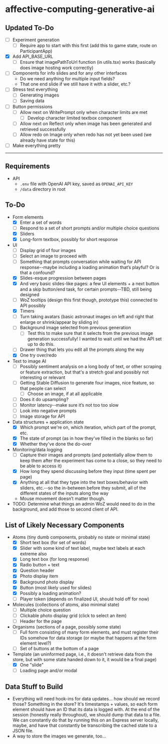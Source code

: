 # affective-computing-generative-ai

## Updated To-Do
- [ ] Experiment generation
  - [ ] Require app to start with this first (add this to game state, route on ParticipantApp)
- [x] Add API_BASE_URL 
  - [ ] Ensure that imagePathToUrl function (in utils.tsx) works (basically does image hosting work correctly)
- [ ] Components for info slides and for any other interfaces
  - Do we need anything for multiple input fields?
  - That one end slide if we still have it with a slider, etc.?
- [ ] Stress test everything
   - [ ] Generating images
   - [ ] Saving data
- [ ] Button permissions
  - [ ] Allow next on WritePrompt only when character limits are met
    - [ ] Develop character limited textbox component
  - [ ] Allow next on Reflect only when image has been generated and retrieved successfully
  - [ ] Allow redo on Image only when redo has not yet been used (we already have state for this)
- [ ] Make everything pretty

----

## Requirements
- API
  - `.env` file with OpenAI API key, saved as `OPENAI_API_KEY`
  - `/data` directory in root

## To-Do
- Form elements
  - [x] Enter a set of words
  - [ ] Respond to a set of short prompts and/or multiple choice questions
  - [x] Sliders
  - [x] Long-form textbox, possibly for short response
- UI
  - [ ] Display grid of four images
  - [ ] Select an image to proceed with
  - [ ] Something that prompts conversation while waiting for API response--maybe including a loading animation that’s playful? Or is that a confound?
  - [x] Slides-esque progression between pages
  - [x] And very basic slides-like pages: a few UI elements + a next button and a skip button/end task, for certain prompts--TBD, still being designed
  - [ ] WoZ tooltips (design this first though, prototype this) connected to API possibly
  - [x] Timers
  - [ ] Turn taking avatars (basic astronaut images on left and right that enlarge or shrink/appear by sliding in)
  - [ ] Background image selected from previous generation
    - [ ] Test this to make sure that it selects from the previous image generation successfully! I wanted to wait until we had the API set up to do this.
  - [ ] Drawer thing that lets you edit all the prompts along the way
  - [x] One try over/redo
- Text to image AI
  - [ ] Possibly sentiment analysis on a long body of text, or other scraping or feature extraction, but that's a stretch goal and possibly not interesting or relevant
  - [ ] Getting Stable Diffusion to generate four images, nice feature, so that people can select
    - [ ] Choose an image, if at all applicable
  - [ ] Does it do upsampling?
  - [ ] Monitor latency--make sure it’s not too too slow
  - [ ] Look into negative prompts
  - [ ] Image storage for API
- Data structures + application state
  - [x] Which prompt we're on, which iteration, which part of the prompt, etc.
  - [x] The state of prompt (as in how they've filled in the blanks so far)
  - [x] Whether they've done the do-over
- Monitoring/data logging
  - [ ] Capture their images and prompts (and potentially allow them to keep them after the experiment has come to a close, so they need to be able to access it)
  - [x] How long they spend discussing before they input (time spent per page)
  - [x] Anything at all that they type into the text boxes/behavior with sliders, etc.--so the in-between before they submit, all of the different states of the inputs along the way
  - Mouse movement doesn’t matter though.
- TODO: Determine what things an admin WoZ would need to do in the background, and add those to second client of API.

## List of Likely Necessary Components
- Atoms (tiny dumb components, probably no state or minimal state)
  - [x] Short text box (for set of words)
  - [x] Slider with some kind of text label, maybe text labels at each extreme also
  - [x] Long text box (for long response)
  - [x] Radio button + text
  - [x] Question header
  - [x] Photo display item
  - [x] Background photo display
  - [x] Button (most likely used for slides)
  - [x] Possibly a loading animation?
  - [ ] Player token (depends on finalized UI, should hold off for now)
- Molecules (collections of atoms, also minimal state)
  - [ ] Multiple choice question
  - [ ] Clickable photo display grid (click to select an item)
  - [ ] Header for the page
- Organisms (sections of a page, possibly some state)
  - [ ] Full form consisting of many form elements, and must register their IDs somehow for data storage (or maybe that happens at the form element level?)
  - [ ] Set of buttons at the bottom of a page
- Template (an uninformed page, i.e., it doesn't retrieve data from the store, but with some state handed down to it, it would be a final page)
  - [x] One "slide"
  - [ ] Loading page and/or modal

## Data Stuff to Build
- Everything will need hook-ins for data updates... how should we record those? Something in the store? It's timestamps + values, so each form element should have an ID that its data is logged with. At the end of the session (honestly really throughout), we should dump that data to a file. We can constantly do that by running this on an Express server locally, maybe, and have that constantly be transcribing the cached state to a JSON file.
- A way to store the images we generate, too...
